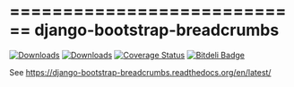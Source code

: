============================
django-bootstrap-breadcrumbs
============================

[![Downloads](https://pypip.in/v/django-bootstrap-breadcrumbs/badge.png)](https://crate.io/packages/django-bootstrap-breadcrumbs/)
[![Downloads](https://pypip.in/d/django-bootstrap-breadcrumbs/badge.png)](https://crate.io/packages/django-bootstrap-breadcrumbs/)
[![Coverage Status](https://coveralls.io/repos/prymitive/bootstrap-breadcrumbs/badge.png)](https://coveralls.io/r/prymitive/bootstrap-breadcrumbs)
[![Bitdeli Badge](https://d2weczhvl823v0.cloudfront.net/prymitive/bootstrap-breadcrumbs/trend.png)](https://bitdeli.com/free "Bitdeli Badge")

See https://django-bootstrap-breadcrumbs.readthedocs.org/en/latest/
